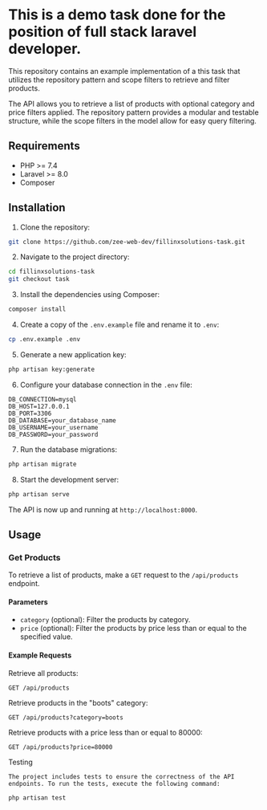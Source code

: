 
# This is a demo task done for the position of full stack laravel developer.

This repository contains an example implementation of a this task that utilizes the repository pattern and scope filters to retrieve and filter products.

The API allows you to retrieve a list of products with optional category and price filters applied. The repository pattern provides a modular and testable structure, while the scope filters in the model allow for easy query filtering.

## Requirements

- PHP >= 7.4
- Laravel >= 8.0
- Composer

## Installation

1. Clone the repository:

```bash
git clone https://github.com/zee-web-dev/fillinxsolutions-task.git
```

2. Navigate to the project directory:

```bash
cd fillinxsolutions-task
git checkout task
```

3. Install the dependencies using Composer:

```bash
composer install
```

4. Create a copy of the `.env.example` file and rename it to `.env`:

```bash
cp .env.example .env
```

5. Generate a new application key:

```bash
php artisan key:generate
```

6. Configure your database connection in the `.env` file:

```dotenv
DB_CONNECTION=mysql
DB_HOST=127.0.0.1
DB_PORT=3306
DB_DATABASE=your_database_name
DB_USERNAME=your_username
DB_PASSWORD=your_password
```

7. Run the database migrations:

```bash
php artisan migrate
```

8. Start the development server:

```bash
php artisan serve
```

The API is now up and running at `http://localhost:8000`.

## Usage

### Get Products

To retrieve a list of products, make a `GET` request to the `/api/products` endpoint.

#### Parameters

- `category` (optional): Filter the products by category.
- `price` (optional): Filter the products by price less than or equal to the specified value.

#### Example Requests

Retrieve all products:
```
GET /api/products
```

Retrieve products in the "boots" category:
```
GET /api/products?category=boots
```

Retrieve products with a price less than or equal to 80000:
```
GET /api/products?price=80000
```

Testing
```
The project includes tests to ensure the correctness of the API endpoints. To run the tests, execute the following command:
```
```bash
php artisan test
```
